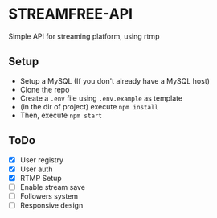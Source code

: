 # STREAMFREE-API

Simple API for streaming platform, using rtmp

## Setup

-   Setup a MySQL (If you don't already have a MySQL host)
-   Clone the repo
-   Create a `.env` file using `.env.example` as template
-   (in the dir of project) execute `npm install`
-   Then, execute `npm start`

## ToDo

-   [x] User registry
-   [x] User auth
-   [x] RTMP Setup
-   [ ] Enable stream save
-   [ ] Followers system
-   [ ] Responsive design
